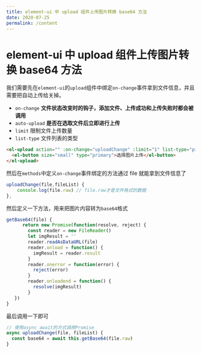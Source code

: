 ```yaml
---
title: element-ui 中 upload 组件上传图片转换 base64 方法
date: 2020-07-25
permalink: /content
---
```


# element-ui 中 upload 组件上传图片转换 base64 方法

我们需要先在`element-ui`的`upload`组件中绑定`on-change`事件拿到文件信息，并且需要把自动上传给关掉。

- `on-change` **文件状态改变时的钩子，添加文件、上传成功和上传失败时都会被调用**
- `auto-upload` **是否在选取文件后立即进行上传**
- `limit` 限制文件上传数量
- `list-type` 文件列表的类型

```html
<el-upload action="" :on-change="uploadChange" :limit="1" list-type="picture" :auto-upload="false">
  <el-button size="small" type="primary">选择图片上传</el-button>
</el-upload>
```

然后在`methods`中定义`on-change`事件绑定的方法通过 file 就能拿到文件信息了

```js
uploadChange(file,fileList) {
	console.log(file.raw) // file.raw才是文件格式的数据
},
```

然后定义一下方法，用来把图片内容转为`base64`格式

```js
getBase64(file) {
      return new Promise(function(resolve, reject) {
        const reader = new FileReader()
        let imgResult = ''
        reader.readAsDataURL(file)
        reader.onload = function() {
          imgResult = reader.result
        }
        reader.onerror = function(error) {
          reject(error)
        }
        reader.onloadend = function() {
          resolve(imgResult)
        }
   })
}
```

最后调用一下即可

```js
// 使用async await的方式调用Promise
async uploadChange(file, fileList) {
  const base64 = await this.getBase64(file.raw)
}
```
